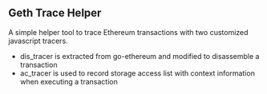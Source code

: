 ## Geth Trace Helper 

A simple helper tool to trace Ethereum transactions with two customized javascript tracers.
* dis_tracer is extracted from go-ethereum and modified to disassemble a transaction
* ac_tracer is used to record storage access list with context information when executing a transaction
  